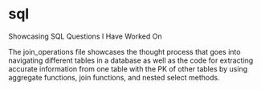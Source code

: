 # sql
Showcasing SQL Questions I Have Worked On

The join_operations file showcases the thought process that goes into navigating different tables in a database
as well as the code for extracting accurate information from one table with the PK of other tables by using aggregate
functions, join functions, and nested select methods.

